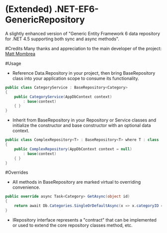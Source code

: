 (Extended) .NET-EF6-GenericRepository
=====================================

A slightly enhanced version of "Generic Entity Framework 6 data repository for .NET 4.5 supporting both sync and async methods".

#Credits
Many thanks and appreciation to the main developer of the project: [Matt Mombrea](https://github.com/mombrea)

#Usage
* Reference Data.Repository in your project, then bring BaseRepository class into your application scope to consume its functionality. 

```C#
public class CategoryService : BaseRepository<Category>
{
    public CategoryService(AppDbContext context)
        : base(context)
    { }
}
```

* Inherit from BaseRepository in your Repository or Service classes and initialize the constructor and base constructor with an optional data context.

```C#
public class ComplexRepository<T> : BaseRepository<T> where T : class
{
    public ComplexRepository(AppDbContext context = null)
        : base(context)
    { }
}
```

#Overrides
- All methods in BaseRepository are marked virtual to overriding convenience.

```C#
public override async Task<Category> GetAsync(object id)
{
    return await Db.Categories.SingleOrDefaultAsync(x => x.categoryID == id);
}
```

- IRepository interface represents a "contract" that can be implemented or used to extend the core repository classes method, etc.
